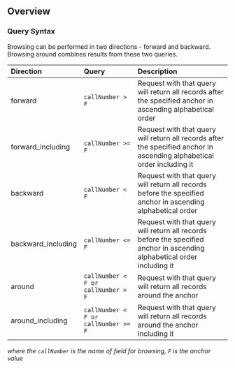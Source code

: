 ## Overview

### Query Syntax

Browsing can be performed in two directions - forward and backward. Browsing around combines results from these two
queries.

| Direction          | Query                               | Description                                                                                                              |
|:-------------------|:------------------------------------|:-------------------------------------------------------------------------------------------------------------------------|
| forward            | `callNumber > F`                    | Request with that query will return all records after the specified anchor in ascending alphabetical order               |
| forward_including  | `callNumber >= F`                   | Request with that query will return all records after the specified anchor in ascending alphabetical order including it  |
| backward           | `callNumber < F`                    | Request with that query will return all records before the specified anchor in ascending alphabetical order              |
| backward_including | `callNumber <= F`                   | Request with that query will return all records before the specified anchor in ascending alphabetical order including it |
| around             | `callNumber < F or callNumber > F`  | Request with that query will return all records around the anchor                                                        |
| around_including   | `callNumber < F or callNumber >= F` | Request with that query will return all records around the anchor including it                                           |

_where the `callNumber` is the name of field for browsing, `F` is the anchor value_

